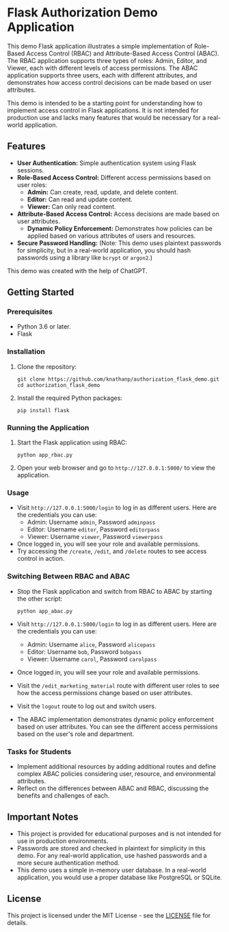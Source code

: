 
# Flask Authorization Demo Application

This demo Flask application illustrates a simple implementation of Role-Based Access Control (RBAC) and Attribute-Based Access Control (ABAC). The RBAC application supports three types of roles: Admin, Editor, and Viewer, each with different levels of access permissions. The ABAC application supports three users, each with different attributes, and demonstrates how access control decisions can be made based on user attributes.

This demo is intended to be a starting point for understanding how to implement access control in Flask applications. It is not intended for production use and lacks many features that would be necessary for a real-world application.

## Features

- **User Authentication:** Simple authentication system using Flask sessions.
- **Role-Based Access Control:** Different access permissions based on user roles:
  - **Admin:** Can create, read, update, and delete content.
  - **Editor:** Can read and update content.
  - **Viewer:** Can only read content.
- **Attribute-Based Access Control:** Access decisions are made based on user attributes.
   - **Dynamic Policy Enforcement:** Demonstrates how policies can be applied based on various attributes of users and resources.
- **Secure Password Handling:** (Note: This demo uses plaintext passwords for simplicity, but in a real-world application, you should hash passwords using a library like `bcrypt` or `argon2`.)


This demo was created with the help of ChatGPT.


## Getting Started

### Prerequisites

- Python 3.6 or later.
- Flask

### Installation

1. Clone the repository:

   ```
   git clone https://github.com/knathanp/authorization_flask_demo.git
   cd authorization_flask_demo
   ```

2. Install the required Python packages:

   ```
   pip install flask
   ```

### Running the Application

1. Start the Flask application using RBAC:

   ```
   python app_rbac.py
   ```

2. Open your web browser and go to `http://127.0.0.1:5000/` to view the application.

### Usage

- Visit `http://127.0.0.1:5000/login` to log in as different users. Here are the credentials you can use:
  - Admin: Username `admin`, Password `adminpass`
  - Editor: Username `editor`, Password `editorpass`
  - Viewer: Username `viewer`, Password `viewerpass`
- Once logged in, you will see your role and available permissions.
- Try accessing the `/create`, `/edit`, and `/delete` routes to see access control in action.

### Switching Between RBAC and ABAC

- Stop the Flask application and switch from RBAC to ABAC by starting the other script:

   ```
   python app_abac.py
   ```

- Visit `http://127.0.0.1:5000/login` to log in as different users. Here are the credentials you can use:
  - Admin: Username `alice`, Password `alicepass`
  - Editor: Username `bob`, Password `bobpass`
  - Viewer: Username `carol`, Password `carolpass`
- Once logged in, you will see your role and available permissions.
- Visit the `/edit_marketing_material` route with different user roles to see how the access permissions change based on user attributes.
- Visit the `logout` route to log out and switch users.
- The ABAC implementation demonstrates dynamic policy enforcement based on user attributes. You can see the different access permissions based on the user's role and department.

### Tasks for Students

- Implement additional resources by adding additional routes and define complex ABAC policies considering user, resource, and environmental attributes.
- Reflect on the differences between ABAC and RBAC, discussing the benefits and challenges of each.


## Important Notes

- This project is provided for educational purposes and is not intended for use in production environments.
- Passwords are stored and checked in plaintext for simplicity in this demo. For any real-world application, use hashed passwords and a more secure authentication method.
- This demo uses a simple in-memory user database. In a real-world application, you would use a proper database like PostgreSQL or SQLite.

## License

This project is licensed under the MIT License - see the [LICENSE](LICENSE) file for details.
